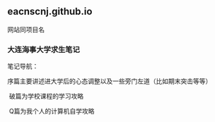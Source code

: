 ## eacnscnj.github.io
网站同项目名

### 大连海事大学求生笔记 ###

笔记导航：

​	序篇主要讲述进大学后的心态调整以及一些旁门左道（比如期末突击等等）

​	破篇为学校课程的学习攻略

​	Q篇为我个人的计算机自学攻略
